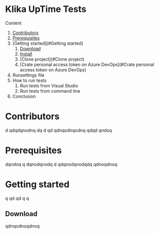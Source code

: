 # Klika UpTime Tests

Content
1.  [Contributors](#Contributors)
2.  [Prerequisites](#Prerequisites)
3.  [Getting started](#Getting started)
    1.  [Download](#Download)
    2.  [Install](#Install)
    3.  [Clone project](#Clone project)
    4.  [Crate personal access token on Azure DevOps](#Crate personal access token on Azure DevOps)
4.  Runsettings file
5.  How to run tests
    1.  Run tests from Visual Studio     
    2.  Run tests from command line
6.  Conclusion


# Contributors 
d
qdqdqnodnq
dq
d
qd
qdnqodnqodnq
qdqd
qndoq
# Prerequisites
dqndoq
q
dqnodqnodq
d
qdqnodqnodqdq
qdnoqdnoq
# Getting started
q
qd
qd
q
q
## Download
qdnqodnoqdnoq



      


